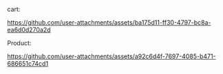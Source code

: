 cart:

https://github.com/user-attachments/assets/ba175d11-ff30-4797-bc8a-ea6d0d270a2d

Product:

https://github.com/user-attachments/assets/a92c6d4f-7697-4085-b471-686651c74cd1
